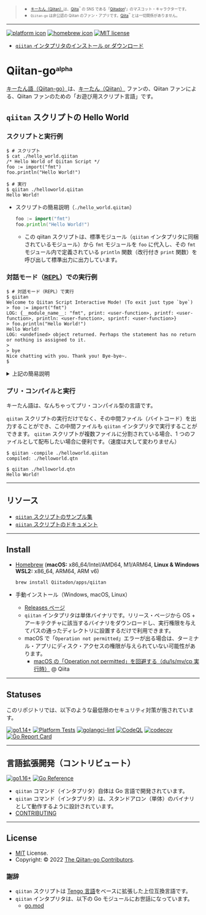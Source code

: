 <!-- markdownlint-disable MD041 -->
> - <sub><sup><a href="https://github.com/increments/mastodon/blob/qiitadon/app/javascript/images/qiitadon-getting-started.png">キーたん（Qiitan）</a>は、<a href="https://qiita.com/">Qiita</a><sup>™️</sup> の SNS である「<a href="https://qiitadon.com/">Qiitadon</a><sub><sup><sup>β</sup></sup></sub>」のマスコット・キャラクターです。</sup></sub>
> - <sub><sup>`Qiitan-go` は非公認の Qiitan のファン・アプリです。<a href="https://qiita.com/">Qiita</a><sup>™️</sup> とは一切関係がありません。</sup></sub>

---

[![platform icon](https://img.shields.io/badge/platform-windows%20%7C%20macos%20%7C%20linux-blue "win,mac,linux")](https://github.com/Qithub-BOT/Qiitan-go/releases/latest "view latest releases page")
[![homebrew icon](https://img.shields.io/badge/homebrew-macos%20%7C%20linux-blue "win,mac,linux")](https://github.com/Qithub-BOT/Qiitan-go#install "view latest releases page")
[![MIT license](https://img.shields.io/github/license/Qithub-BOT/Qiitan-go)](https://github.com/Qithub-BOT/Qiitan-go/blob/main/LICENSE "view license page")

- [`qiitan` インタプリタのインストール or ダウンロード](https://github.com/Qithub-BOT/Qiitan-go#install)

# Qiitan-go<sub><sup><sup>alpha</sup></sup></sub>

[キーたん語（Qiitan-go）](https://github.com/Qiitadon/Qiitan-go)は、[キーたん（Qiitan）](https://github.com/increments/mastodon/blob/qiitadon/app/javascript/images/qiitadon-getting-started.png) ファンの、Qiitan ファンによる、Qiitan ファンのための「お遊び用スクリプト言語」です。

## `qiitan` スクリプトの Hello World

### スクリプトと実行例

```shellsession
$ # スクリプト
$ cat ./hello_world.qiitan
/* Hello World of Qiitan Script */
foo := import("fmt")
foo.println("Hello World!")

$ # 実行
$ qiitan ./helloworld.qiitan
Hello World!
```

- スクリプトの簡易説明（`./hello_world.qiitan`）
    ```go
    foo := import("fmt")
    foo.println("Hello World!")
    ```
    - この qiitan スクリプトは、標準モジュール（`qiitan` インタプリタに同梱されているモジュール）から `fmt` モジュールを `foo` に代入し、その `fmt` モジュール内で定義されている `println` 関数（改行付き `print` 関数）を呼び出して標準出力に出力しています。

### 対話モード（[REPL](https://ja.wikipedia.org/wiki/REPL)）での実行例

```shellsession
$ # 対話モード（REPL）で実行
$ qiitan
Welcome to Qiitan Script Interactive Mode! (To exit just type `bye`)
> foo := import("fmt")
LOG: {__module_name__: "fmt", print: <user-function>, printf: <user-function>, println: <user-function>, sprintf: <user-function>}
> foo.println("Hello World!")
Hello World!
LOG: <undefined> object returned. Perhaps the statement has no return or nothing is assigned to it.
>
> bye
Nice chatting with you. Thank you! Bye-bye~.
$
```

<details><summary>上記の簡易説明</summary><br>

対話モードでは、出力した内容および代入した内容が適宜表示されます。

例えば、`foo := import("fmt")` で `foo` 変数に `fmt` モジュールを代入した場合、続く `LOG:` の内容から、`foo` 変数には `fmt` モジュールの中身である `print()`, `printf()`, `println()`, `sprintf()` の関数が定義されていることが確認できます。

```shellsession
> foo := import("fmt")
LOG: {__module_name__: "fmt", print: <user-function>, printf: <user-function>, println: <user-function>, sprintf: <user-function>}
```

次に `foo.println("Hello World!")` で標準出力に "`Hello World!`" を出力していますが、続く `LOG: <undefined> object returned` は、`fmt.println()` に戻り値がなかった（型がない値が返ってきた）ことを表しています。

```shellsession
> foo.println("Hello World!")
Hello World!
LOG: <undefined> object returned. Perhaps the statement has no return or nothing is assigned to it.
```

これは、`qiitan` スクリプトでは `return` のない関数は `<undefined>` オブジェクト（型がないことを示すオブジェクト）が自動的に返されるためです。

---

</details>

### プリ・コンパイルと実行

キーたん語は、なんちゃってプリ・コンパイル型の言語です。

`qiitan` スクリプトの実行だけでなく、その中間ファイル（バイトコード）を出力することができ、この中間ファイルも `qiitan` インタプリタで実行することができます。
`qiitan` スクリプトが複数ファイルに分割されている場合、1 つのファイルとして配布したい場合に便利です。（速度は大して変わりません）

```shellsession
$ qiitan -compile ./helloworld.qiitan
compiled: ./helloworld.qtn

$ qiitan ./helloworld.qtn
Hello World!
```

---

## リソース

- [`qiitan` スクリプトのサンプル集](./samples)
- [`qiitan` スクリプトのドキュメント](https://Qiitadon.github.io/Qiitan-go/)

---

## Install

- [Homebrew](https://brew.sh/index_ja) (**macOS:** x86_64/Intel/AMD64, M1/ARM64, **Linux & Windows WSL2:** x86_64, ARM64, ARM v6)

    ```bash
    brew install Qiitadon/apps/qiitan
    ```

- 手動インストール（Windows, macOS, Linux）
    - [Releases ページ](https://github.com/Qiitadon/Qiitan-go/releases/latest)
    - `qiitan` インタプリタは単体バイナリです。リリース・ページから OS + アーキテクチャに該当するバイナリをダウンロードし、実行権限を与えてパスの通ったディレクトリに設置するだけで利用できます。
    - macOS で「`Operation not permitted`」エラーが出る場合は、ターミナル・アプリにディスク・アクセスの権限が与えられていない可能性があります。
        - [macOS の「Operation not permitted」を回避する（du/ls/mv/cp 実行時）](https://qiita.com/KEINOS/items/0366f1c281b574a79cfb) @ Qiita

---

## Statuses

このリポジトリでは、以下のような最低限のセキュリティ対策が施されています。

[![go1.14+](https://github.com/Qiitadon/Qiitan-go/actions/workflows/go-versions.yml/badge.svg)](https://github.com/Qiitadon/Qiitan-go/actions/workflows/go-versions.yml "Unit Tests on Go 1.16, 17 and latest")
[![Platform Tests](https://github.com/Qiitadon/Qiitan-go/actions/workflows/platform-test.yml/badge.svg)](https://github.com/Qiitadon/Qiitan-go/actions/workflows/platform-test.yml "Test on Win, macOS, Linux")
[![golangci-lint](https://github.com/Qiitadon/Qiitan-go/actions/workflows/golangci-lint.yml/badge.svg)](https://github.com/Qiitadon/Qiitan-go/actions/workflows/golangci-lint.yml "Static Analysis")
[![CodeQL](https://github.com/Qiitadon/Qiitan-go/actions/workflows/codeQL-analysis.yml/badge.svg)](https://github.com/Qiitadon/Qiitan-go/actions/workflows/codeQL-analysis.yml "Vulnerability Scan")
[![codecov](https://codecov.io/gh/Qiitadon/Qiitan-go/branch/main/graph/badge.svg?token=uW30s2bK8M)](https://codecov.io/gh/Qiitadon/Qiitan-go "Code Coverage")
[![Go Report Card](https://goreportcard.com/badge/github.com/Qiitadon/Qiitan-go)](https://goreportcard.com/report/github.com/Qiitadon/Qiitan-go "Code Quality")

---

## 言語拡張開発（コントリビュート）

[![go1.16+](https://img.shields.io/badge/Go-1.16+-blue?logo=go)](https://github.com/Qiitadon/Qiitan-go/actions/workflows/go-versions.yml "Supported versions")
[![Go Reference](https://pkg.go.dev/badge/github.com/Qiitadon/Qiitan-go.svg)](https://pkg.go.dev/github.com/Qiitadon/Qiitan-go)

- `qiitan` コマンド（インタプリタ）自体は Go 言語で開発されています。
- `qiitan` コマンド（インタプリタ）は、スタンドアロン（単体）のバイナリとして動作するように設計されています。
- [CONTRIBUTING](./.github/CONTRIBUTING.md)

---

## License

- [MIT](https://github.com/Qiitadon/Qiitan-go/LICENSE) License.
- Copyright: © 2022 [The Qiitan-go Contributors](https://github.com/Qiitadon/Qiitan-go/graphs/contributors).

### 謝辞

- `qiitan` スクリプトは [Tengo 言語](https://github.com/d5/tengo)をベースに拡張した上位互換言語です。
- `qiitan` インタプリタは、以下の Go モジュールにお世話になっています。
  - [go.mod](./go.mod)

